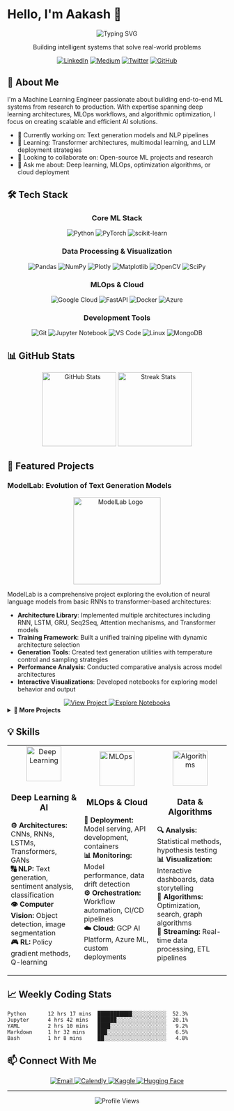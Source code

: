 # Hello, I'm Aakash 👋 

<div align="center">
  <img src="https://readme-typing-svg.herokuapp.com?font=Fira+Code&size=30&duration=3000&pause=1000&color=2E97F7&center=true&vCenter=true&width=600&lines=Machine+Learning+Engineer;Deep+Learning+Enthusiast;MLOps+Practitioner;Algorithm+Specialist" alt="Typing SVG" />
  
  <p>Building intelligent systems that solve real-world problems</p>
  
  [![LinkedIn](https://img.shields.io/badge/LinkedIn-%230077B5.svg?logo=linkedin&logoColor=white)](https://linkedin.com/in/aakashak2k) 
  [![Medium](https://img.shields.io/badge/Medium-12100E?logo=medium&logoColor=white)](https://medium.com/@aakashak2000) 
  [![Twitter](https://img.shields.io/badge/Twitter-%231DA1F2.svg?logo=Twitter&logoColor=white)](https://twitter.com/aakashak2k) 
  [![GitHub](https://img.shields.io/badge/GitHub-100000?logo=github&logoColor=white)](https://github.com/aakashak2000)
</div>

## 🧠 About Me

I'm a Machine Learning Engineer passionate about building end-to-end ML systems from research to production. With expertise spanning deep learning architectures, MLOps workflows, and algorithmic optimization, I focus on creating scalable and efficient AI solutions.

- 🔭 Currently working on: Text generation models and NLP pipelines
- 🌱 Learning: Transformer architectures, multimodal learning, and LLM deployment strategies
- 👯 Looking to collaborate on: Open-source ML projects and research
- 💬 Ask me about: Deep learning, MLOps, optimization algorithms, or cloud deployment

## 🛠️ Tech Stack

<div align="center">

### Core ML Stack
![Python](https://img.shields.io/badge/python-3670A0?style=for-the-badge&logo=python&logoColor=ffdd54)
![PyTorch](https://img.shields.io/badge/PyTorch-%23EE4C2C.svg?style=for-the-badge&logo=PyTorch&logoColor=white)
![scikit-learn](https://img.shields.io/badge/scikit--learn-%23F7931E.svg?style=for-the-badge&logo=scikit-learn&logoColor=white)

### Data Processing & Visualization
![Pandas](https://img.shields.io/badge/pandas-%23150458.svg?style=for-the-badge&logo=pandas&logoColor=white)
![NumPy](https://img.shields.io/badge/numpy-%23013243.svg?style=for-the-badge&logo=numpy&logoColor=white)
![Plotly](https://img.shields.io/badge/Plotly-%233F4F75.svg?style=for-the-badge&logo=plotly&logoColor=white)
![Matplotlib](https://img.shields.io/badge/Matplotlib-%23ffffff.svg?style=for-the-badge&logo=Matplotlib&logoColor=black)
![OpenCV](https://img.shields.io/badge/opencv-%23white.svg?style=for-the-badge&logo=opencv&logoColor=white)
![SciPy](https://img.shields.io/badge/SciPy-%230C55A5.svg?style=for-the-badge&logo=scipy&logoColor=%white)

### MLOps & Cloud
![Google Cloud](https://img.shields.io/badge/GoogleCloud-%234285F4.svg?style=for-the-badge&logo=google-cloud&logoColor=white)
![FastAPI](https://img.shields.io/badge/FastAPI-005571?style=for-the-badge&logo=fastapi)
![Docker](https://img.shields.io/badge/docker-%230db7ed.svg?style=for-the-badge&logo=docker&logoColor=white)
![Azure](https://img.shields.io/badge/azure-%230072C6.svg?style=for-the-badge&logo=microsoftazure&logoColor=white)

### Development Tools
![Git](https://img.shields.io/badge/git-%23F05033.svg?style=for-the-badge&logo=git&logoColor=white)
![Jupyter Notebook](https://img.shields.io/badge/jupyter-%23FA0F00.svg?style=for-the-badge&logo=jupyter&logoColor=white)
![VS Code](https://img.shields.io/badge/VS%20Code-0078d7.svg?style=for-the-badge&logo=visual-studio-code&logoColor=white)
![Linux](https://img.shields.io/badge/Linux-FCC624?style=for-the-badge&logo=linux&logoColor=black)
![MongoDB](https://img.shields.io/badge/MongoDB-%234ea94b.svg?style=for-the-badge&logo=mongodb&logoColor=white)

</div>

## 📊 GitHub Stats

<div align="center">
  <img src="https://github-readme-stats.vercel.app/api?username=aakashak2000&show_icons=true&theme=tokyonight&hide_border=true" alt="GitHub Stats" height="170px"/>
  <img src="https://github-readme-streak-stats.herokuapp.com/?user=aakashak2000&theme=tokyonight&hide_border=true" alt="Streak Stats" height="170px"/>
</div>

## 🚀 Featured Projects

### ModelLab: Evolution of Text Generation Models

<div align="center">
  <img src="https://raw.githubusercontent.com/aakashak2000/aakashak2000/blob/main/assets/ModelLab_logo.png" alt="ModelLab Logo" width="200px"/>
</div>

ModelLab is a comprehensive project exploring the evolution of neural language models from basic RNNs to transformer-based architectures:

- **Architecture Library**: Implemented multiple architectures including RNN, LSTM, GRU, Seq2Seq, Attention mechanisms, and Transformer models
- **Training Framework**: Built a unified training pipeline with dynamic architecture selection
- **Generation Tools**: Created text generation utilities with temperature control and sampling strategies
- **Performance Analysis**: Conducted comparative analysis across model architectures
- **Interactive Visualizations**: Developed notebooks for exploring model behavior and output

<div align="center">
  <a href="https://github.com/aakashak2000/ModelLab">
    <img src="https://img.shields.io/badge/View_Project-181717?style=for-the-badge&logo=github&logoColor=white" alt="View Project"/>
  </a>
  <a href="https://github.com/aakashak2000/ModelLab/blob/main/notebooks/02_model_comparison.ipynb">
    <img src="https://img.shields.io/badge/Explore_Notebooks-F37626?style=for-the-badge&logo=jupyter&logoColor=white" alt="Explore Notebooks"/>
  </a>
</div>

<details>
  <summary><b>📁 More Projects</b></summary>
  
  ### Cloud-Native ML Pipeline
  
  - Engineered an end-to-end ML pipeline on Google Cloud Platform
  - Implemented CI/CD workflows for model training and deployment
  - Developed monitoring solutions for production model performance
  
  ### Computer Vision on Edge Devices
  
  - Designed lightweight CNN architectures for edge deployment
  - Optimized models using quantization and pruning techniques
  - Built custom data pipelines for real-time video processing
</details>

## 💡 Skills

<div align="center">
  <table>
    <tr>
      <td width="33%" align="center">
        <img width="80px" src="https://cdn.jsdelivr.net/gh/devicons/devicon/icons/tensorflow/tensorflow-original.svg" alt="Deep Learning"/>
        <h3>Deep Learning & AI</h3>
        <p align="left">
          <b>⚙️ Architectures:</b> CNNs, RNNs, LSTMs, Transformers, GANs<br>
          <b>🔠 NLP:</b> Text generation, sentiment analysis, classification<br>
          <b>👁️ Computer Vision:</b> Object detection, image segmentation<br>
          <b>🎮 RL:</b> Policy gradient methods, Q-learning
        </p>
      </td>
      <td width="33%" align="center">
        <img width="80px" src="https://cdn.jsdelivr.net/gh/devicons/devicon/icons/kubernetes/kubernetes-plain.svg" alt="MLOps"/>
        <h3>MLOps & Cloud</h3>
        <p align="left">
          <b>🚀 Deployment:</b> Model serving, API development, containers<br>
          <b>📊 Monitoring:</b> Model performance, data drift detection<br>
          <b>⚙️ Orchestration:</b> Workflow automation, CI/CD pipelines<br>
          <b>☁️ Cloud:</b> GCP AI Platform, Azure ML, custom deployments
        </p>
      </td>
      <td width="33%" align="center">
        <img width="80px" src="https://cdn.jsdelivr.net/gh/devicons/devicon/icons/python/python-original.svg" alt="Algorithms"/>
        <h3>Data & Algorithms</h3>
        <p align="left">
          <b>🔍 Analysis:</b> Statistical methods, hypothesis testing<br>
          <b>📊 Visualization:</b> Interactive dashboards, data storytelling<br>
          <b>🧮 Algorithms:</b> Optimization, search, graph algorithms<br>
          <b>🔄 Streaming:</b> Real-time data processing, ETL pipelines
        </p>
      </td>
    </tr>
  </table>
</div>

## 📈 Weekly Coding Stats

```text
Python       12 hrs 17 mins  ███████████░░░░░░░░░░░  52.3%
Jupyter      4 hrs 42 mins   ██████░░░░░░░░░░░░░░░░  20.1%
YAML         2 hrs 10 mins   ████░░░░░░░░░░░░░░░░░░   9.2%
Markdown     1 hr 32 mins    ███░░░░░░░░░░░░░░░░░░░   6.5%
Bash         1 hr 8 mins     ██░░░░░░░░░░░░░░░░░░░░   4.8%
```

## 📫 Connect With Me

<div align="center">
  <a href="mailto:aakashak2000@gmail.com">
    <img src="https://img.shields.io/badge/Email-D14836?style=for-the-badge&logo=gmail&logoColor=white" alt="Email"/>
  </a>
  <a href="https://calendly.com/aakashak2000">
    <img src="https://img.shields.io/badge/Schedule_Meeting-4285F4?style=for-the-badge&logo=google-calendar&logoColor=white" alt="Calendly"/>
  </a>
  <a href="https://www.kaggle.com/aakashak2000">
    <img src="https://img.shields.io/badge/Kaggle-20BEFF?style=for-the-badge&logo=kaggle&logoColor=white" alt="Kaggle"/>
  </a>
  <a href="https://huggingface.co/aakashak2000">
    <img src="https://img.shields.io/badge/🤗_Hugging_Face-FFD21E?style=for-the-badge" alt="Hugging Face"/>
  </a>
</div>

---

<div align="center">
  <img src="https://komarev.com/ghpvc/?username=aakashak2000&label=Profile%20Views&color=0e75b6&style=flat" alt="Profile Views" />
</div>
